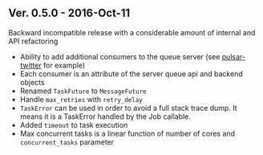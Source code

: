 ## Ver. 0.5.0 - 2016-Oct-11

Backward incompatible release with a considerable amount of internal and API refactoring

* Ability to add additional consumers to the queue server (see [pulsar-twitter](https://github.com/quantmind/pulsar-twitter) for example)
* Each consumer is an attribute of the server queue api and backend objects
* Renamed ``TaskFuture`` to ``MessageFuture``
* Handle ``max_retries`` with ``retry_delay``
* ``TaskError`` can be used in order to avoid a full stack trace dump. It means it is a TaskError handled by the Job callable.
* Added ``timeout`` to task execution
* Max concurrent tasks is a linear function of number of cores and ``concurrent_tasks`` parameter

